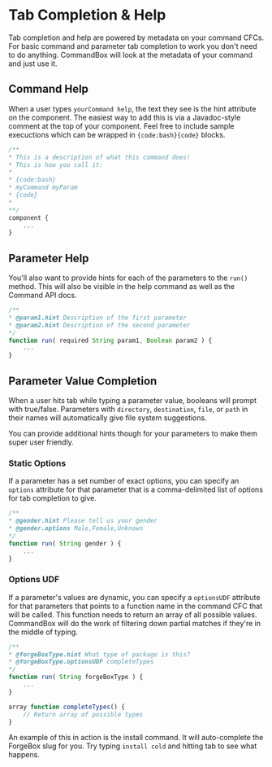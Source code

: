 # Tab Completion & Help

Tab completion and help are powered by metadata on your command CFCs.  For basic command and parameter tab completion to work you don't need to do anything.  CommandBox will look at the metadata of your command and just use it.

## Command Help

When a user types `yourCommand help`, the text they see is the hint attribute on the component.  The easiest way to add this is via a Javadoc-style comment at the top of your component.  Feel free to include sample execuctions which can be wrapped in `{code:bash}{code}` blocks.  

```javascript
/**
* This is a description of what this command does!
* This is how you call it:
*
* {code:bash}
* myCommand myParam
* {code} 
* 
**/
component {
    ...
}
``` 
## Parameter Help

You'll also want to provide hints for each of the parameters to the `run()` method.  This will also be visible in the help command as well as the Command API docs.

```javascript
/**
* @param1.hint Description of the first parameter
* @param2.hint Description of the second parameter
*/
function run( required String param1, Boolean param2 ) {
    ...
}
```

## Parameter Value Completion

When a user hits tab while typing a parameter value, booleans will prompt with true/false.  Parameters with `directory`, `destination`, `file`, or `path` in their names will automatically give file system suggestions.

You can provide additional hints though for your parameters to make them super user friendly.

### Static Options

If a parameter has a set number of exact options, you can specify an `options` attribute for that parameter that is a comma-delimited list of options for tab completion to give.

```javascript
/**
* @gender.hint Please tell us your gender
* @gender.options Male,Female,Unknown
*/
function run( String gender ) {
    ...
}
```

### Options UDF

If a parameter's values are dynamic, you can specify a `optionsUDF` attribute for that parameters that points to a function name in the command CFC that will be called.  This function needs to return an array of all possible values.  CommandBox will do the work of filtering down partial matches if they're in the middle of typing.


```javascript
/**
* @forgeBoxType.hint What type of package is this?
* @forgeBoxType.optionsUDF completeTypes
*/
function run( String forgeBoxType ) {
    ...
}

array function completeTypes() {
    // Return array of possible types
}
```

An example of this in action is the install command.  It will auto-complete the ForgeBox slug for you.  Try typing `install cold` and hitting tab to see what happens.



